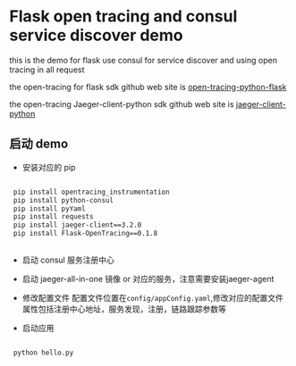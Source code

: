 Flask open tracing and consul service discover demo
======

this is the demo for flask use consul for service discover and using open tracing in all request

the open-tracing for flask sdk github web site is [open-tracing-python-flask](https://github.com/opentracing-contrib/python-flask)  

the open-tracing Jaeger-client-python sdk github web site is [jaeger-client-python](https://github.com/jaegertracing/jaeger-client-python)

## 启动 demo

* 安装对应的 pip

```bash

 pip install opentracing_instrumentation
 pip install python-consul
 pip install pyYaml
 pip install requests
 pip install jaeger-client==3.2.0
 pip install Flask-OpenTracing==0.1.8
 
```

* 启动 consul 服务注册中心


* 启动 jaeger-all-in-one 镜像 or 对应的服务，注意需要安装jaeger-agent

* 修改配置文件 配置文件位置在`config/appConfig.yaml`,修改对应的配置文件属性包括注册中心地址，服务发现，注册，链路跟踪参数等

* 启动应用

```shell

 python hello.py

```